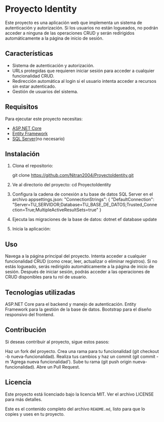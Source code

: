# Proyecto Identity

Este proyecto es una aplicación web que implementa un sistema de autenticación y autorización. Si los usuarios no están logueados, no podrán acceder a ninguna de las operaciones CRUD y serán redirigidos automáticamente a la página de inicio de sesión.

## Características

- Sistema de autenticación y autorización.
- URLs protegidas que requieren iniciar sesión para acceder a cualquier funcionalidad CRUD.
- Redirección automática al login si el usuario intenta acceder a recursos sin estar autenticado.
- Gestión de usuarios del sistema.

## Requisitos

Para ejecutar este proyecto necesitas:

- [ASP.NET Core](https://dotnet.microsoft.com/download/dotnet-core)
- [Entity Framework](https://docs.microsoft.com/en-us/ef/core/)
- [SQL Server](https://www.microsoft.com/en-us/sql-server/sql-server-downloads)(no necesario)
  
## Instalación

1. Clona el repositorio:

   git clone https://github.com/Nitran2004/ProyectoIdentity.git
2. Ve al directorio del proyecto:
    cd ProyectoIdentity
3. Configura la cadena de conexión a tu base de datos SQL Server en el archivo appsettings.json:
  "ConnectionStrings": {
    "DefaultConnection": "Server=TU_SERVIDOR;Database=TU_BASE_DE_DATOS;Trusted_Connection=True;MultipleActiveResultSets=true"
}
4. Ejecuta las migraciones de la base de datos:
  dotnet ef database update
5. Inicia la aplicación:

## Uso
Navega a la página principal del proyecto.
Intenta acceder a cualquier funcionalidad CRUD (como crear, leer, actualizar o eliminar registros).
Si no estás logueado, serás redirigido automáticamente a la página de inicio de sesión.
Después de iniciar sesión, podrás acceder a las operaciones de CRUD disponibles para tu rol de usuario.

## Tecnologías utilizadas
ASP.NET Core para el backend y manejo de autenticación.
Entity Framework para la gestión de la base de datos.
Bootstrap para el diseño responsivo del frontend.

## Contribución
Si deseas contribuir al proyecto, sigue estos pasos:

Haz un fork del proyecto.
Crea una rama para tu funcionalidad (git checkout -b nueva-funcionalidad).
Realiza tus cambios y haz un commit (git commit -m 'Agrega nueva funcionalidad').
Sube tu rama (git push origin nueva-funcionalidad).
Abre un Pull Request.
## Licencia
Este proyecto está licenciado bajo la licencia MIT. Ver el archivo LICENSE para más detalles.

Este es el contenido completo del archivo `README.md`, listo para que lo copies y uses en tu proyecto.

